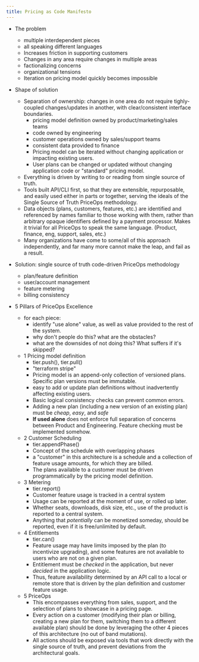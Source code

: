 ```yaml
---
title: Pricing as Code Manifesto
---
```


- The problem
    - multiple interdependent pieces
    - all speaking different languages
    - Increases friction in supporting customers
    - Changes in any area require changes in multiple areas
    - factionalizing concerns
    - organizational tensions
    - Iteration on pricing model quickly becomes impossible

- Shape of solution
    - Separation of ownership: changes in one area do not require
      tighly-coupled changes/updates in another, with
      clear/consistent interface boundaries.
        - pricing model definition owned by
          product/marketing/sales teams
        - code owned by engineering
        - customer operations owned by sales/support teams
        - consistent data provided to finance
        - Pricing model can be iterated without changing application
          or impacting existing users.
        - User plans can be changed or updated without changing
          application code or "standard" pricing model.
    - Everything is driven by writing to or reading from single
      source of truth.
    - Tools built API/CLI first, so that they are extensible,
      repurposable, and easily used either in parts or together,
      serving the ideals of the Single Source of Truth PriceOps
      methodology.
    - Data objects (plans, customers, features, etc.) are
      identified and referenced by names familiar to those
      working with them, rather than arbitrary opaque identifiers
      defined by a payment processor.  Makes it trivial for all
      PriceOps to speak the same language.  (Product, finance,
      eng, support, sales, etc.)
    - Many organizations have come to some/all of this approach
      independently, and far many more cannot make the leap, and
      fail as a result.
- Solution: single source of truth code-driven PriceOps methodology
    - plan/feature definition
    - user/account management
    - feature metering
    - billing consistency

- 5 Pillars of PriceOps Excellence
    - for each piece:
        - identify "use alone" value, as well as value provided
          to the rest of the system.
        - why don't people do this?  what are the obstacles?
        - what are the downsides of not doing this?  What suffers
          if it's skipped?
    - 1 Pricing model definition
        - tier.push(), tier.pull()
        - "terraform stripe"
        - Pricing model is an append-only collection of versioned
          plans.  Specific plan versions must be immutable.
        - easy to add or update plan definitions without
          inadvertently affecting existing users.
        - Basic logical consistency checks can prevent common errors.
        - Adding a new plan (including a new version of an
          existing plan) must be *cheap*, *easy*, and *safe*
        - **If used alone** does not enforce full
          separation of concerns between Product and Engineering.
          Feature checking must be implemented somehow.
    - 2 Customer Scheduling
        - tier.appendPhase()
        - Concept of the schedule with overlapping phases
        - a "customer" in this architecture is a schedule and a
          collection of feature usage amounts, for which they are
          billed.
        - The plans available to a customer must be driven
          programmatically by the pricing model definition.
    - 3 Metering
        - tier.report()
        - Customer feature usage is tracked in a central system
        - Usage can be reported at the moment of use, or rolled
          up later.
        - Whether seats, downloads, disk size, etc., use of the
          product is reported to a central system.
        - Anything that *potentially* can be monetized someday,
          should be reported, even if it is free/unlimited by
          default.
    - 4 Entitlements
        - tier.can()
        - Feature usage may have limits imposed by the plan (to
          incentivize upgrading), and some features are not
          available to users who are not on a given plan.
        - Entitlement must be *checked* in the application, but
          never *decided* in the application logic.
        - Thus, feature availability determined by an API call to
          a local or remote store that is driven by the plan
          definition and customer feature usage.
    - 5 PriceOps
        - This encompasses everything from sales, support, and
          the selection of plans to showcase in a pricing page.
        - Every action on a customer (modifying their plan or
          billing, creating a new plan for them, switching them
          to a different available plan) should be done by
          leveraging the other 4 pieces of this architecture (no
          out of band mutations).
        - All actions should be exposed via tools that work
          directly with the single source of truth, and prevent
          deviations from the architectural goals.

